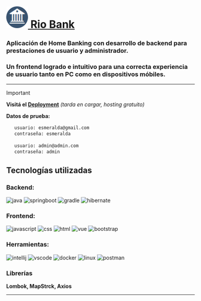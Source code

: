 # [![logo](src/main/resources/static/web/assets/images/favicon.png) Rio Bank](https://riobank.onrender.com/web/index.html)
### Aplicación de Home Banking con desarrollo de backend para prestaciones de usuario y administrador. 
### Un frontend logrado e intuitivo para una correcta experiencia de usuario tanto en PC como en dispositivos móbiles.
___
>[!important]
>**Visitá el [Deployment](https://riobank.onrender.com/web/index.html)** _(tarda en cargar, hosting gratuito)_

**Datos de prueba:**
```
   usuario: esmeralda@gmail.com 
   contraseña: esmeralda

   usuario: admin@admin.com
   contraseña: admin
```

## Tecnologías utilizadas
### Backend:
![java](https://skillicons.dev/icons?i=java)
![springboot](https://skillicons.dev/icons?i=spring)
![gradle](https://skillicons.dev/icons?i=gradle)
![hibernate](https://skillicons.dev/icons?i=hibernate)

### Frontend:
![javascript](https://skillicons.dev/icons?i=js)
![css](https://skillicons.dev/icons?i=css)
![html](https://skillicons.dev/icons?i=html)
![vue](https://skillicons.dev/icons?i=vue)
![bootstrap](https://skillicons.dev/icons?i=bootstrap)

### Herramientas:
![intellij](https://skillicons.dev/icons?i=idea)
![vscode](https://skillicons.dev/icons?i=vscode)
![docker](https://skillicons.dev/icons?i=docker)
![linux](https://skillicons.dev/icons?i=linux)
![postman](https://skillicons.dev/icons?i=postman)

### Librerías
**Lombok, MapStrck, Axios**
___
